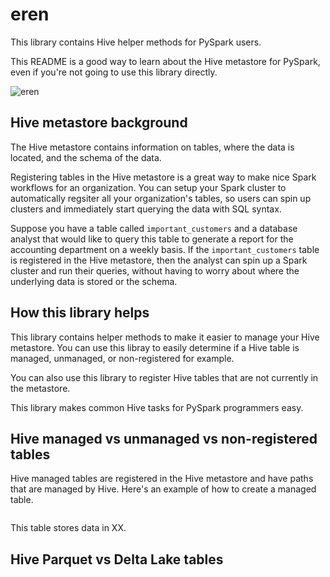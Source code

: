 # eren

This library contains Hive helper methods for PySpark users.

This README is a good way to learn about the Hive metastore for PySpark, even if you're not going to use this library directly.

![eren](https://github.com/MrPowers/eren/blob/main/images/eren.jpeg)

## Hive metastore background

The Hive metastore contains information on tables, where the data is located, and the schema of the data.

Registering tables in the Hive metastore is a great way to make nice Spark workflows for an organization.  You can setup your Spark cluster to automatically regsiter all your organization's tables, so users can spin up clusters and immediately start querying the data with SQL syntax.

Suppose you have a table called `important_customers` and a database analyst that would like to query this table to generate a report for the accounting department on a weekly basis.  If the `important_customers` table is registered in the Hive metastore, then the analyst can spin up a Spark cluster and run their queries, without having to worry about where the underlying data is stored or the schema.

## How this library helps

This library contains helper methods to make it easier to manage your Hive metastore.  You can use this libray to easily determine if a Hive table is managed, unmanaged, or non-registered for example.

You can also use this library to register Hive tables that are not currently in the metastore.

This library makes common Hive tasks for PySpark programmers easy.

## Hive managed vs unmanaged vs non-registered tables

Hive managed tables are registered in the Hive metastore and have paths that are managed by Hive.  Here's an example of how to create a managed table.

```python

```

This table stores data in XX.



## Hive Parquet vs Delta Lake tables


